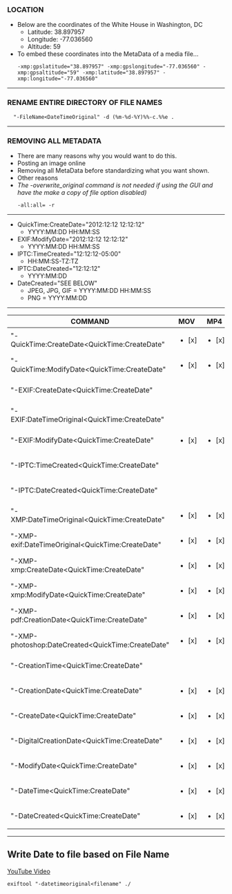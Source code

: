 ### LOCATION ###
 - Below are the coordinates of the White House in Washington, DC
    - Latitude: 38.897957
    - Longitude: -77.036560
    - Altitude: 59
 - To embed these coordinates into the MetaData of a media file...
      ```
      -xmp:gpslatitude="38.897957" -xmp:gpslongitude="-77.036560" -xmp:gpsaltitude="59" -xmp:latitude="38.897957" -xmp:longitude="-77.036560"
      ```
***
### RENAME ENTIRE DIRECTORY OF FILE NAMES ###
      "-FileName<DateTimeOriginal" -d (%m-%d-%Y)%%-c.%%e .
***
### REMOVING ALL METADATA ###
 - There are many reasons why you would want to do this.
  - Posting an image online
  - Removing all MetaData before standardizing what you want shown.
  - Other reasons
 - *The -overwrite_original command is not needed if using the GUI and have the make a copy of file option disabled)*
      ```
      -all:all= -r
      ```
***

- QuickTime:CreateDate="2012:12:12 12:12:12"
  - YYYY:MM:DD HH:MM:SS
- EXIF:ModifyDate="2012:12:12 12:12:12"
  - YYYY:MM:DD HH:MM:SS
- IPTC:TimeCreated="12:12:12-05:00"
  - HH:MM:SS-TZ:TZ
- IPTC:DateCreated="12:12:12"
  - YYYY:MM:DD
- DateCreated="SEE BELOW"
  - JPEG, JPG, GIF = YYYY:MM:DD HH:MM:SS
  - PNG = YYYY:MM:DD


***
| COMMAND | MOV | MP4 | GIF | PNG | JPEG | JPG |
| ----------- | ----------- | ----------- | ----------- | ----------- | ----------- | ----------- |
| "-QuickTime:CreateDate<QuickTime:CreateDate" | <ul><li>[x] </li></ul> | <ul><li>[x] </li></ul> | <ul><li>[x] </li></ul> | <ul><li>[x] </li></ul> | <ul><li>[x] </li></ul> |  |
| "-QuickTime:ModifyDate<QuickTime:CreateDate" | <ul><li>[x] </li></ul> | <ul><li>[x] </li></ul> | <ul><li>[x] </li></ul> | <ul><li>[x] </li></ul> | <ul><li>[x] </li></ul> |  |
| "-EXIF:CreateDate<QuickTime:CreateDate" |  |  | <ul><li>[x] </li></ul> | <ul><li>[x] </li></ul> | <ul><li>[x] </li></ul> | <ul><li>[x] </li></ul> |
| "-EXIF:DateTimeOriginal<QuickTime:CreateDate" |  |  |  | <ul><li>[x] </li></ul> | <ul><li>[x] </li></ul> | <ul><li>[x] </li></ul> |
| "-EXIF:ModifyDate<QuickTime:CreateDate" | <ul><li>[x] </li></ul> | <ul><li>[x] </li></ul> |  | <ul><li>[x] </li></ul> | <ul><li>[x] </li></ul> | <ul><li>[x] </li></ul> |
| "-IPTC:TimeCreated<QuickTime:CreateDate" | | | | <ul><li>[x] </li></ul> | <ul><li>[x] </li></ul> | <ul><li>[x] </li></ul> |
| "-IPTC:DateCreated<QuickTime:CreateDate" | | | | <ul><li>[x] </li></ul> | <ul><li>[x] </li></ul> | <ul><li>[x] </li></ul> |
| "-XMP:DateTimeOriginal<QuickTime:CreateDate" | <ul><li>[x] </li></ul> | <ul><li>[x] </li></ul> | <ul><li>[x] </li></ul> | <ul><li>[x] </li></ul> | <ul><li>[x] </li></ul> | <ul><li>[x] </li></ul> |
| "-XMP-exif:DateTimeOriginal<QuickTime:CreateDate" | <ul><li>[x] </li></ul> | <ul><li>[x] </li></ul> | <ul><li>[x] </li></ul> | <ul><li>[x] </li></ul> | <ul><li>[x] </li></ul> | <ul><li>[x] </li></ul> |
| "-XMP-xmp:CreateDate<QuickTime:CreateDate" | <ul><li>[x] </li></ul> | <ul><li>[x] </li></ul> | <ul><li>[x] </li></ul> | <ul><li>[x] </li></ul> | <ul><li>[x] </li></ul> | <ul><li>[x] </li></ul> |
| "-XMP-xmp:ModifyDate<QuickTime:CreateDate" | <ul><li>[x] </li></ul> | <ul><li>[x] </li></ul> | <ul><li>[x] </li></ul> | <ul><li>[x] </li></ul> | <ul><li>[x] </li></ul> | <ul><li>[x] </li></ul> |
| "-XMP-pdf:CreationDate<QuickTime:CreateDate" | <ul><li>[x] </li></ul> | <ul><li>[x] </li></ul> | <ul><li>[x] </li></ul> | <ul><li>[x] </li></ul> | <ul><li>[x] </li></ul> | <ul><li>[x] </li></ul> |
| "-XMP-photoshop:DateCreated<QuickTime:CreateDate" | <ul><li>[x] </li></ul> | <ul><li>[x] </li></ul> | <ul><li>[x] </li></ul> | <ul><li>[x] </li></ul> | <ul><li>[x] </li></ul> | <ul><li>[x] </li></ul> |
| "-CreationTime<QuickTime:CreateDate" |  | | | <ul><li>[x] </li></ul> |  |  |  |
| "-CreationDate<QuickTime:CreateDate" | <ul><li>[x] </li></ul> | <ul><li>[x] </li></ul> | <ul><li>[x] </li></ul> | <ul><li>[x] </li></ul> | <ul><li>[x] </li></ul> | <ul><li>[x] </li></ul> |
| "-CreateDate<QuickTime:CreateDate" | <ul><li>[x] </li></ul> | <ul><li>[x] </li></ul> | <ul><li>[x] </li></ul> | <ul><li>[x] </li></ul> | <ul><li>[x] </li></ul> | <ul><li>[x] </li></ul> |
| "-DigitalCreationDate<QuickTime:CreateDate" | <ul><li>[x] </li></ul> | <ul><li>[x] </li></ul> | <ul><li>[x] </li></ul> | <ul><li>[x] </li></ul> | <ul><li>[x] </li></ul> | <ul><li>[x] </li></ul> |
| "-ModifyDate<QuickTime:CreateDate" | <ul><li>[x] </li></ul> | <ul><li>[x] </li></ul> | <ul><li>[x] </li></ul> | <ul><li>[x] </li></ul> | <ul><li>[x] </li></ul> | <ul><li>[x] </li></ul> |
| "-DateTime<QuickTime:CreateDate" | <ul><li>[x] </li></ul> | <ul><li>[x] </li></ul> | <ul><li>[x] </li></ul> | <ul><li>[x] </li></ul> | <ul><li>[x] </li></ul> | <ul><li>[x] </li></ul> |
| "-DateCreated<QuickTime:CreateDate" | <ul><li>[x] </li></ul> | <ul><li>[x] </li></ul> | <ul><li>[x] </li></ul> | <ul><li>[x] </li></ul> | <ul><li>[x] </li></ul> | <ul><li>[x] </li></ul> |
___
## Write Date to file based on File Name
[YouTube Video]()
```
exiftool "-datetimeoriginal<filename" ./
```

